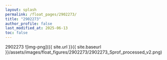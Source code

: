 ```yaml
---
layout: splash
permalink: /float_pages/2902273/
title: "2902273"
author_profile: false
last_modified_at: 2025-06-13
toc: false
---
```

 
2902273
![img-png]({{ site.url }}{{ site.baseurl }}/assets/images/float_figures/2902273/2902273_Sprof_processed_v2.png)